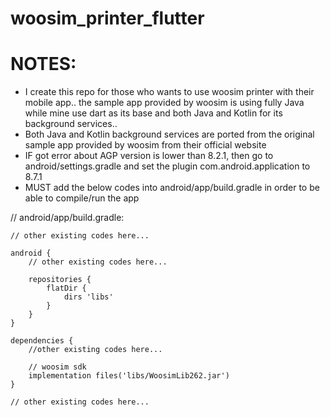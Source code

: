 # woosim_printer_flutter

# NOTES:
- I create this repo for those who wants to use woosim printer with their mobile app.. the sample app provided by woosim is using fully Java while mine use dart as its base and both Java and Kotlin for its background services..
- Both Java and Kotlin background services are ported from the original sample app provided by woosim from their official website
- IF got error about AGP version is lower than 8.2.1, then go to android/settings.gradle and set the plugin com.android.application to 8.7.1
- MUST add the below codes into android/app/build.gradle in order to be able to compile/run the app

// android/app/build.gradle:

    // other existing codes here...
    
    android {
        // other existing codes here...
    
        repositories {
            flatDir {
                dirs 'libs'
            }
        }
    }
    
    dependencies {
        //other existing codes here...

        // woosim sdk
        implementation files('libs/WoosimLib262.jar')
    }
    
    // other existing codes here...
